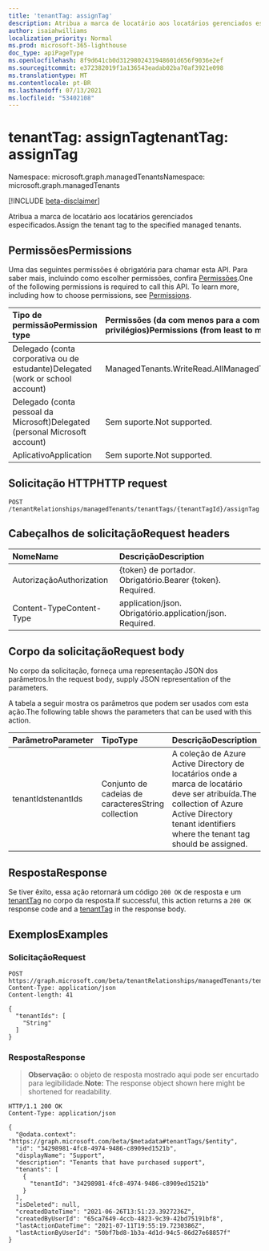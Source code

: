 ```yaml
---
title: 'tenantTag: assignTag'
description: Atribua a marca de locatário aos locatários gerenciados especificados.
author: isaiahwilliams
localization_priority: Normal
ms.prod: microsoft-365-lighthouse
doc_type: apiPageType
ms.openlocfilehash: 8f9d641cb0d3129802431948601d656f9036e2ef
ms.sourcegitcommit: e372382019f1a136543eadab02ba70af3921e098
ms.translationtype: MT
ms.contentlocale: pt-BR
ms.lasthandoff: 07/13/2021
ms.locfileid: "53402108"
---
```

# <a name="tenanttag-assigntag"></a><span data-ttu-id="a5d1c-103">tenantTag: assignTag</span><span class="sxs-lookup"><span data-stu-id="a5d1c-103">tenantTag: assignTag</span></span>
<span data-ttu-id="a5d1c-104">Namespace: microsoft.graph.managedTenants</span><span class="sxs-lookup"><span data-stu-id="a5d1c-104">Namespace: microsoft.graph.managedTenants</span></span>

[!INCLUDE [beta-disclaimer](../../includes/beta-disclaimer.md)]

<span data-ttu-id="a5d1c-105">Atribua a marca de locatário aos locatários gerenciados especificados.</span><span class="sxs-lookup"><span data-stu-id="a5d1c-105">Assign the tenant tag to the specified managed tenants.</span></span>

## <a name="permissions"></a><span data-ttu-id="a5d1c-106">Permissões</span><span class="sxs-lookup"><span data-stu-id="a5d1c-106">Permissions</span></span>
<span data-ttu-id="a5d1c-p101">Uma das seguintes permissões é obrigatória para chamar esta API. Para saber mais, incluindo como escolher permissões, confira [Permissões](/graph/permissions-reference).</span><span class="sxs-lookup"><span data-stu-id="a5d1c-p101">One of the following permissions is required to call this API. To learn more, including how to choose permissions, see [Permissions](/graph/permissions-reference).</span></span>

|<span data-ttu-id="a5d1c-109">Tipo de permissão</span><span class="sxs-lookup"><span data-stu-id="a5d1c-109">Permission type</span></span>|<span data-ttu-id="a5d1c-110">Permissões (da com menos para a com mais privilégios)</span><span class="sxs-lookup"><span data-stu-id="a5d1c-110">Permissions (from least to most privileged)</span></span>|
|:---|:---|
|<span data-ttu-id="a5d1c-111">Delegado (conta corporativa ou de estudante)</span><span class="sxs-lookup"><span data-stu-id="a5d1c-111">Delegated (work or school account)</span></span>|<span data-ttu-id="a5d1c-112">ManagedTenants.WriteRead.All</span><span class="sxs-lookup"><span data-stu-id="a5d1c-112">ManagedTenants.WriteRead.All</span></span>|
|<span data-ttu-id="a5d1c-113">Delegado (conta pessoal da Microsoft)</span><span class="sxs-lookup"><span data-stu-id="a5d1c-113">Delegated (personal Microsoft account)</span></span>|<span data-ttu-id="a5d1c-114">Sem suporte.</span><span class="sxs-lookup"><span data-stu-id="a5d1c-114">Not supported.</span></span>|
|<span data-ttu-id="a5d1c-115">Aplicativo</span><span class="sxs-lookup"><span data-stu-id="a5d1c-115">Application</span></span>|<span data-ttu-id="a5d1c-116">Sem suporte.</span><span class="sxs-lookup"><span data-stu-id="a5d1c-116">Not supported.</span></span>|

## <a name="http-request"></a><span data-ttu-id="a5d1c-117">Solicitação HTTP</span><span class="sxs-lookup"><span data-stu-id="a5d1c-117">HTTP request</span></span>

<!-- {
  "blockType": "ignored"
}
-->
``` http
POST /tenantRelationships/managedTenants/tenantTags/{tenantTagId}/assignTag
```

## <a name="request-headers"></a><span data-ttu-id="a5d1c-118">Cabeçalhos de solicitação</span><span class="sxs-lookup"><span data-stu-id="a5d1c-118">Request headers</span></span>
|<span data-ttu-id="a5d1c-119">Nome</span><span class="sxs-lookup"><span data-stu-id="a5d1c-119">Name</span></span>|<span data-ttu-id="a5d1c-120">Descrição</span><span class="sxs-lookup"><span data-stu-id="a5d1c-120">Description</span></span>|
|:---|:---|
|<span data-ttu-id="a5d1c-121">Autorização</span><span class="sxs-lookup"><span data-stu-id="a5d1c-121">Authorization</span></span>|<span data-ttu-id="a5d1c-p102">{token} de portador. Obrigatório.</span><span class="sxs-lookup"><span data-stu-id="a5d1c-p102">Bearer {token}. Required.</span></span>|
|<span data-ttu-id="a5d1c-124">Content-Type</span><span class="sxs-lookup"><span data-stu-id="a5d1c-124">Content-Type</span></span>|<span data-ttu-id="a5d1c-p103">application/json. Obrigatório.</span><span class="sxs-lookup"><span data-stu-id="a5d1c-p103">application/json. Required.</span></span>|

## <a name="request-body"></a><span data-ttu-id="a5d1c-127">Corpo da solicitação</span><span class="sxs-lookup"><span data-stu-id="a5d1c-127">Request body</span></span>
<span data-ttu-id="a5d1c-128">No corpo da solicitação, forneça uma representação JSON dos parâmetros.</span><span class="sxs-lookup"><span data-stu-id="a5d1c-128">In the request body, supply JSON representation of the parameters.</span></span>

<span data-ttu-id="a5d1c-129">A tabela a seguir mostra os parâmetros que podem ser usados com esta ação.</span><span class="sxs-lookup"><span data-stu-id="a5d1c-129">The following table shows the parameters that can be used with this action.</span></span>

|<span data-ttu-id="a5d1c-130">Parâmetro</span><span class="sxs-lookup"><span data-stu-id="a5d1c-130">Parameter</span></span>|<span data-ttu-id="a5d1c-131">Tipo</span><span class="sxs-lookup"><span data-stu-id="a5d1c-131">Type</span></span>|<span data-ttu-id="a5d1c-132">Descrição</span><span class="sxs-lookup"><span data-stu-id="a5d1c-132">Description</span></span>|
|:---|:---|:---|
|<span data-ttu-id="a5d1c-133">tenantIds</span><span class="sxs-lookup"><span data-stu-id="a5d1c-133">tenantIds</span></span>|<span data-ttu-id="a5d1c-134">Conjunto de cadeias de caracteres</span><span class="sxs-lookup"><span data-stu-id="a5d1c-134">String collection</span></span>|<span data-ttu-id="a5d1c-135">A coleção de Azure Active Directory de locatários onde a marca de locatário deve ser atribuída.</span><span class="sxs-lookup"><span data-stu-id="a5d1c-135">The collection of Azure Active Directory tenant identifiers where the tenant tag should be assigned.</span></span>|

## <a name="response"></a><span data-ttu-id="a5d1c-136">Resposta</span><span class="sxs-lookup"><span data-stu-id="a5d1c-136">Response</span></span>

<span data-ttu-id="a5d1c-137">Se tiver êxito, essa ação retornará um código `200 OK` de resposta e um [tenantTag](../resources/managedtenants-tenanttag.md) no corpo da resposta.</span><span class="sxs-lookup"><span data-stu-id="a5d1c-137">If successful, this action returns a `200 OK` response code and a [tenantTag](../resources/managedtenants-tenanttag.md) in the response body.</span></span>

## <a name="examples"></a><span data-ttu-id="a5d1c-138">Exemplos</span><span class="sxs-lookup"><span data-stu-id="a5d1c-138">Examples</span></span>

### <a name="request"></a><span data-ttu-id="a5d1c-139">Solicitação</span><span class="sxs-lookup"><span data-stu-id="a5d1c-139">Request</span></span>
<!-- {
  "blockType": "request",
  "name": "tenanttag_assigntag"
}
-->
``` http
POST https://graph.microsoft.com/beta/tenantRelationships/managedTenants/tenantTags/{tenantTagId}/assignTag
Content-Type: application/json
Content-length: 41

{
  "tenantIds": [
    "String"
  ]
}
```

### <a name="response"></a><span data-ttu-id="a5d1c-140">Resposta</span><span class="sxs-lookup"><span data-stu-id="a5d1c-140">Response</span></span>
><span data-ttu-id="a5d1c-141">**Observação:** o objeto de resposta mostrado aqui pode ser encurtado para legibilidade.</span><span class="sxs-lookup"><span data-stu-id="a5d1c-141">**Note:** The response object shown here might be shortened for readability.</span></span>
<!-- {
  "blockType": "response",
  "truncated": true,
  "@odata.type": "microsoft.graph.managedTenants.tenantTag"
}
-->
``` http
HTTP/1.1 200 OK
Content-Type: application/json

{
  "@odata.context": "https://graph.microsoft.com/beta/$metadata#tenantTags/$entity",
  "id": "34298981-4fc8-4974-9486-c8909ed1521b",
  "displayName": "Support",
  "description": "Tenants that have purchased support",
  "tenants": [
    {
      "tenantId": "34298981-4fc8-4974-9486-c8909ed1521b"
    }
  ],
  "isDeleted": null,
  "createdDateTime": "2021-06-26T13:51:23.3927236Z",
  "createdByUserId": "65ca7649-4ccb-4823-9c39-42bd75191bf8",
  "lastActionDateTime": "2021-07-11T19:55:19.7230386Z",
  "lastActionByUserId": "50bf7bd8-1b3a-4d1d-94c5-86d27e68857f"
}
```
